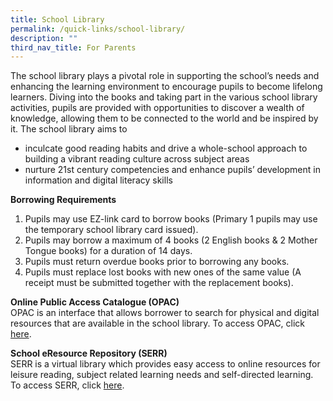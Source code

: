 ```yaml
---
title: School Library
permalink: /quick-links/school-library/
description: ""
third_nav_title: For Parents
---
```

The school library plays a pivotal role in supporting the school’s needs and enhancing the learning environment to encourage pupils to become lifelong learners. Diving into the books and taking part in the various school library activities, pupils are provided with opportunities to discover a wealth of knowledge, allowing them to be connected to the world and be inspired by it. The school library aims to <br>
* inculcate good reading habits and drive a whole-school approach to building a vibrant reading culture across subject areas<br>
* nurture 21st century competencies and enhance pupils’ development in information and digital literacy skills<br>

**Borrowing Requirements**<br>
1. Pupils may use EZ-link card to borrow books (Primary 1 pupils may use the temporary school library card issued).<br>
2. Pupils may borrow a maximum of 4 books (2 English books & 2 Mother Tongue books) for a duration of 14 days.<br>
3. Pupils must return overdue books prior to borrowing any books.<br>
4. Pupils must replace lost books with new ones of the same value (A receipt must be submitted together with the replacement books).

**Online Public Access Catalogue (OPAC)**<br>
OPAC is an interface that allows borrower to search for physical and digital resources that are available in the school library. To access OPAC, click [here](https://schoolibrary.moe.edu.sg/canberrapri/cgi-bin/spydus.exe/MSGTRN/WPAC/HOME).

**School eResource Repository (SERR)**<br>
SERR is a virtual library which provides easy access to online resources for leisure reading, subject related learning needs and self-directed learning. To access SERR, click [here](https://schoolibrary.moe.edu.sg/eresourcespri/cgi-bin/spydus.exe/MSGTRN/WPAC/HOME).